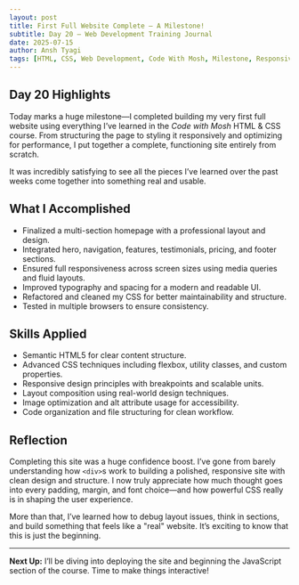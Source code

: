 ```yaml
---
layout: post
title: First Full Website Complete – A Milestone!
subtitle: Day 20 – Web Development Training Journal
date: 2025-07-15
author: Ansh Tyagi
tags: [HTML, CSS, Web Development, Code With Mosh, Milestone, Responsive Design]
---
```


## Day 20 Highlights

Today marks a huge milestone—I completed building my very first full website using everything I’ve learned in the _Code with Mosh_ HTML & CSS course. From structuring the page to styling it responsively and optimizing for performance, I put together a complete, functioning site entirely from scratch.

It was incredibly satisfying to see all the pieces I’ve learned over the past weeks come together into something real and usable.

## What I Accomplished

- Finalized a multi-section homepage with a professional layout and design.
- Integrated hero, navigation, features, testimonials, pricing, and footer sections.
- Ensured full responsiveness across screen sizes using media queries and fluid layouts.
- Improved typography and spacing for a modern and readable UI.
- Refactored and cleaned my CSS for better maintainability and structure.
- Tested in multiple browsers to ensure consistency.

## Skills Applied

- Semantic HTML5 for clear content structure.
- Advanced CSS techniques including flexbox, utility classes, and custom properties.
- Responsive design principles with breakpoints and scalable units.
- Layout composition using real-world design techniques.
- Image optimization and alt attribute usage for accessibility.
- Code organization and file structuring for clean workflow.

## Reflection

Completing this site was a huge confidence boost. I’ve gone from barely understanding how `<div>`s work to building a polished, responsive site with clean design and structure. I now truly appreciate how much thought goes into every padding, margin, and font choice—and how powerful CSS really is in shaping the user experience.

More than that, I’ve learned how to debug layout issues, think in sections, and build something that feels like a "real" website. It’s exciting to know that this is just the beginning.

---

**Next Up:** I’ll be diving into deploying the site and beginning the JavaScript section of the course. Time to make things interactive!
